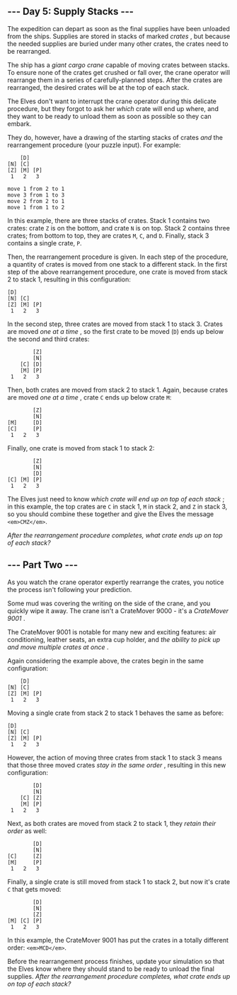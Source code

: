 ## --- Day 5: Supply Stacks ---

The expedition can depart as soon as the final supplies have been unloaded from the ships. Supplies are stored in stacks of marked  *crates* , but because the needed supplies are buried under many other crates, the crates need to be rearranged.

The ship has a *giant cargo crane* capable of moving crates between stacks. To ensure none of the crates get crushed or fall over, the crane operator will rearrange them in a series of carefully-planned steps. After the crates are rearranged, the desired crates will be at the top of each stack.

The Elves don't want to interrupt the crane operator during this delicate procedure, but they forgot to ask her *which* crate will end up where, and they want to be ready to unload them as soon as possible so they can embark.

They do, however, have a drawing of the starting stacks of crates *and* the rearrangement procedure (your puzzle input). For example:

```
    [D]  
[N] [C]  
[Z] [M] [P]
 1   2   3 

move 1 from 2 to 1
move 3 from 1 to 3
move 2 from 2 to 1
move 1 from 1 to 2
```

In this example, there are three stacks of crates. Stack 1 contains two crates: crate `Z` is on the bottom, and crate `N` is on top. Stack 2 contains three crates; from bottom to top, they are crates `M`, `C`, and `D`. Finally, stack 3 contains a single crate, `P`.

Then, the rearrangement procedure is given. In each step of the procedure, a quantity of crates is moved from one stack to a different stack. In the first step of the above rearrangement procedure, one crate is moved from stack 2 to stack 1, resulting in this configuration:

```
[D]      
[N] [C]  
[Z] [M] [P]
 1   2   3 
```

In the second step, three crates are moved from stack 1 to stack 3. Crates are moved  *one at a time* , so the first crate to be moved (`D`) ends up below the second and third crates:

```
        [Z]
        [N]
    [C] [D]
    [M] [P]
 1   2   3
```

Then, both crates are moved from stack 2 to stack 1. Again, because crates are moved  *one at a time* , crate `C` ends up below crate `M`:

```
        [Z]
        [N]
[M]     [D]
[C]     [P]
 1   2   3
```

Finally, one crate is moved from stack 1 to stack 2:

```
        [Z]
        [N]
        [D]
[C] [M] [P]
 1   2   3
```

The Elves just need to know  *which crate will end up on top of each stack* ; in this example, the top crates are `C` in stack 1, `M` in stack 2, and `Z` in stack 3, so you should combine these together and give the Elves the message `<em>CMZ</em>`.

*After the rearrangement procedure completes, what crate ends up on top of each stack?*

## --- Part Two ---

As you watch the crane operator expertly rearrange the crates, you notice the process isn't following your prediction.

Some mud was covering the writing on the side of the crane, and you quickly wipe it away. The crane isn't a CrateMover 9000 - it's a  *CrateMover 9001* .

The CrateMover 9001 is notable for many new and exciting features: air conditioning, leather seats, an extra cup holder, and  *the ability to pick up and move multiple crates at once* .

Again considering the example above, the crates begin in the same configuration:

```
    [D]  
[N] [C]  
[Z] [M] [P]
 1   2   3 
```

Moving a single crate from stack 2 to stack 1 behaves the same as before:

```
[D]      
[N] [C]  
[Z] [M] [P]
 1   2   3 
```

However, the action of moving three crates from stack 1 to stack 3 means that those three moved crates  *stay in the same order* , resulting in this new configuration:

```
        [D]
        [N]
    [C] [Z]
    [M] [P]
 1   2   3
```

Next, as both crates are moved from stack 2 to stack 1, they *retain their order* as well:

```
        [D]
        [N]
[C]     [Z]
[M]     [P]
 1   2   3
```

Finally, a single crate is still moved from stack 1 to stack 2, but now it's crate `C` that gets moved:

```
        [D]
        [N]
        [Z]
[M] [C] [P]
 1   2   3
```

In this example, the CrateMover 9001 has put the crates in a totally different order: `<em>MCD</em>`.

Before the rearrangement process finishes, update your simulation so that the Elves know where they should stand to be ready to unload the final supplies. *After the rearrangement procedure completes, what crate ends up on top of each stack?*
